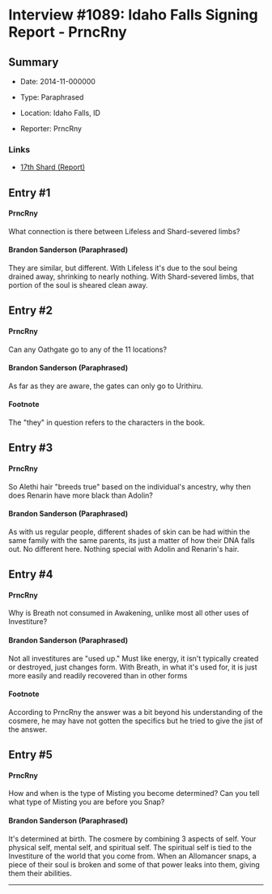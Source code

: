 # Interview #1089: Idaho Falls Signing Report - PrncRny

## Summary

- Date: 2014-11-000000

- Type: Paraphrased

- Location: Idaho Falls, ID

- Reporter: PrncRny

### Links

- [17th Shard (Report)](http://www.17thshard.com/forum/topic/20880-idaho-falls-signing-sat-1129/#entry201815)


## Entry #1

#### PrncRny

What connection is there between Lifeless and Shard-severed limbs?

#### Brandon Sanderson (Paraphrased)

They are similar, but different. With Lifeless it's due to the soul being drained away, shrinking to nearly nothing. With Shard-severed limbs, that portion of the soul is sheared clean away.

## Entry #2

#### PrncRny

Can any Oathgate go to any of the 11 locations?

#### Brandon Sanderson (Paraphrased)

As far as they are aware, the gates can only go to Urithiru.

#### Footnote

The "they" in question refers to the characters in the book.

## Entry #3

#### PrncRny

So Alethi hair "breeds true" based on the individual's ancestry, why then does Renarin have more black than Adolin?

#### Brandon Sanderson (Paraphrased)

As with us regular people, different shades of skin can be had within the same family with the same parents, its just a matter of how their DNA falls out. No different here. Nothing special with Adolin and Renarin's hair.

## Entry #4

#### PrncRny

Why is Breath not consumed in Awakening, unlike most all other uses of Investiture?

#### Brandon Sanderson (Paraphrased)

Not all investitures are "used up." Must like energy, it isn't typically created or destroyed, just changes form. With Breath, in what it's used for, it is just more easily and readily recovered than in other forms

#### Footnote

According to PrncRny the answer was a bit beyond his understanding of the cosmere, he may have not gotten the specifics but he tried to give the jist of the answer.

## Entry #5

#### PrncRny

How and when is the type of Misting you become determined? Can you tell what type of Misting you are before you Snap?

#### Brandon Sanderson (Paraphrased)

It's determined at birth. The cosmere by combining 3 aspects of self. Your physical self, mental self, and spiritual self. The spiritual self is tied to the Investiture of the world that you come from. When an Allomancer snaps, a piece of their soul is broken and some of that power leaks into them, giving them their abilities.


---

